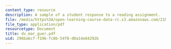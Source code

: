 ```yaml
---
content_type: resource
description: A sample of a student response to a reading assignment.
file: /media/https%3A/open-learning-course-data-rc.s3.amazonaws.com/21h-931-seminar-in-historical-methods-spring-2004/296ba6cff196fc8b54f8d0a14e84292b_dv_mar_guer.pdf
file_type: application/pdf
resourcetype: Document
title: dv_mar_guer.pdf
uid: 296ba6cf-f196-fc8b-54f8-d0a14e84292b
---
```

